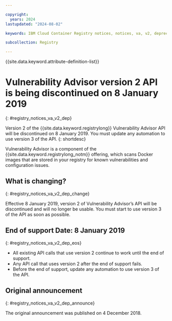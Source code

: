 ```yaml
---

copyright:
  years: 2024
lastupdated: "2024-08-02"

keywords: IBM Cloud Container Registry notices, notices, va, v2, deprecation, vulnerability advisor

subcollection: Registry

---
```


{{site.data.keyword.attribute-definition-list}}

# Vulnerability Advisor version 2 API is being discontinued on 8 January 2019
{: #registry_notices_va_v2_dep}

Version 2 of the {{site.data.keyword.registrylong}} Vulnerability Advisor API will be discontinued on 8 January 2019. You must update any automation to use version 3 of the API.
{: shortdesc}

Vulnerability Advisor is a component of the {{site.data.keyword.registrylong_notm}} offering, which scans Docker images that are stored in your registry for known vulnerabilities and configuration issues.

## What is changing?
{: #registry_notices_va_v2_dep_change}

Effective 8 January 2019, version 2 of Vulnerability Advisor’s API will be discontinued and will no longer be usable. You must start to use version 3 of the API as soon as possible.

## End of support Date: 8 January 2019
{: #registry_notices_va_v2_dep_eos}

- All existing API calls that use version 2 continue to work until the end of support.
- Any API call that uses version 2 after the end of support fails.
- Before the end of support, update any automation to use version 3 of the API.

## Original announcement
{: #registry_notices_va_v2_dep_announce}

The original announcement was published on 4 December 2018.
